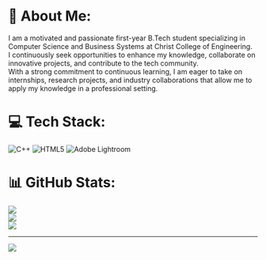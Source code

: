 # 💫 About Me:
I am a motivated and passionate first-year B.Tech student specializing in Computer Science and Business Systems at Christ College of Engineering.<br>I continuously seek opportunities to enhance my knowledge, collaborate on innovative projects, and contribute to the tech community.<br>With a strong commitment to continuous learning, I am eager to take on internships, research projects, and industry collaborations that allow me to apply my knowledge in a professional setting.


# 💻 Tech Stack:
![C++](https://img.shields.io/badge/c++-%2300599C.svg?style=for-the-badge&logo=c%2B%2B&logoColor=white) ![HTML5](https://img.shields.io/badge/html5-%23E34F26.svg?style=for-the-badge&logo=html5&logoColor=white) ![Adobe Lightroom](https://img.shields.io/badge/Adobe%20Lightroom-31A8FF.svg?style=for-the-badge&logo=Adobe%20Lightroom&logoColor=white)
# 📊 GitHub Stats:
![](https://github-readme-stats.vercel.app/api?username=anaswarats&theme=synthwave&hide_border=false&include_all_commits=false&count_private=false)<br/>
![](https://nirzak-streak-stats.vercel.app/?user=anaswarats&theme=synthwave&hide_border=false)<br/>
![](https://github-readme-stats.vercel.app/api/top-langs/?username=anaswarats&theme=synthwave&hide_border=false&include_all_commits=false&count_private=false&layout=compact)

---
[![](https://visitcount.itsvg.in/api?id=anaswarats&icon=0&color=5)](https://visitcount.itsvg.in)

<!-- Proudly created with GPRM ( https://gprm.itsvg.in ) -->
